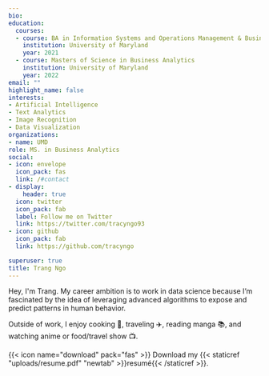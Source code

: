 ```yaml
---
bio: 
education:
  courses:
  - course: BA in Information Systems and Operations Management & Business Analytics 
    institution: University of Maryland
    year: 2021
  - course: Masters of Science in Business Analytics
    institution: University of Maryland
    year: 2022
email: ""
highlight_name: false
interests:
- Artificial Intelligence
- Text Analytics 
- Image Recognition
- Data Visualization
organizations:
- name: UMD
role: MS. in Business Analytics
social:
- icon: envelope
  icon_pack: fas
  link: /#contact
- display:
    header: true
  icon: twitter
  icon_pack: fab
  label: Follow me on Twitter
  link: https://twitter.com/tracyngo93
- icon: github
  icon_pack: fab
  link: https://github.com/tracyngo

superuser: true
title: Trang Ngo
---
```


Hey, I'm Trang. My career ambition is to work in data science because I’m fascinated by the idea of leveraging advanced algorithms to expose and predict patterns in human behavior.

Outside of work, I enjoy cooking :curry:, traveling :airplane:, reading manga :books:, and watching anime or food/travel show :tv:. 

{{< icon name="download" pack="fas" >}} Download my {{< staticref "uploads/resume.pdf" "newtab" >}}resumé{{< /staticref >}}.
